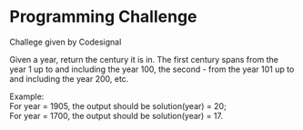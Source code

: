 
<h1>Programming Challenge</h1>
<p>Challege given by Codesignal</p>

<p> Given a year, return the century it is in. The first century spans from the year 1 up to and including the year 100, the second - from the year 101 up to and including the year 200, etc.</p>

<p>
Example: 
<br>
For year = 1905, the output should be
solution(year) = 20; 
<br>
For year = 1700, the output should be
solution(year) = 17.
</p>
